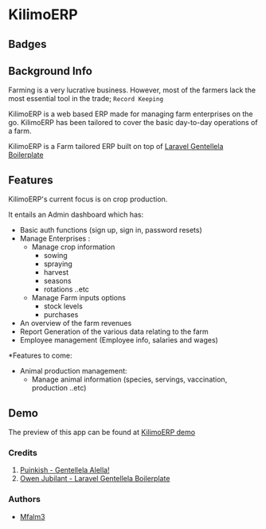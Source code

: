 # KilimoERP

## Badges

## Background Info

Farming is a very lucrative business. However, most of the farmers lack the most essential tool in the trade; `Record Keeping`

KilimoERP is a web based ERP made for managing farm enterprises on the go. KilimoERP has been tailored to cover the basic day-to-day operations of a farm.

KilimoERP is a Farm tailored ERP built on top of [Laravel Gentellela Boilerplate]()

## Features

KilimoERP's current focus is on crop production.

It entails an Admin dashboard which has:

- Basic auth functions (sign up, sign in, password resets)
- Manage Enterprises :
  - Manage crop information
    - sowing
    - spraying
    - harvest
    - seasons
    - rotations  ..etc
  - Manage Farm inputs options
    - stock levels
    - purchases
- An overview of the farm revenues
- Report Generation of the various data relating to the farm
- Employee management (Employee info, salaries and wages)

*Features to come:

- Animal production management:
  - Manage animal information (species, servings, vaccination, production ..etc)

## Demo

The preview of this app can be found at [KilimoERP demo]()

### Credits

1. [Puinkish - Gentellela Alella!]()
2. [Owen Jubilant - Laravel Gentellela Boilerplate]()

### Authors

- [Mfalm3](https://www.github.com/Mfalm3)